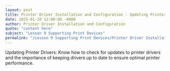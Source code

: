 ```yaml
---
layout: post
title: Printer Driver Installation and Configuration - Updating Printer Drivers
date: 2025-01-10 12:00:00 -0000
author: Printer Driver Installation and Configuration
quote: "content here"
subject: "Lesson 9 Supporting Print Devices"
permalink: "/Lesson 9 Supporting Print Devices/Printer Driver Installation and Configuration/Printer Driver Installation and Configuration - Updating Printer Drivers"
---
```


Updating Printer Drivers: Know how to check for updates to printer drivers and the importance of keeping drivers up to date to ensure optimal printer performance.
